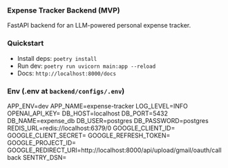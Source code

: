 ### Expense Tracker Backend (MVP)

FastAPI backend for an LLM-powered personal expense tracker.

### Quickstart

- Install deps: `poetry install`
- Run dev: `poetry run uvicorn main:app --reload`
- Docs: `http://localhost:8000/docs`

### Env (.env at `backend/configs/.env`)

APP_ENV=dev
APP_NAME=expense-tracker
LOG_LEVEL=INFO
OPENAI_API_KEY=
DB_HOST=localhost
DB_PORT=5432
DB_NAME=expense_db
DB_USER=postgres
DB_PASSWORD=postgres
REDIS_URL=redis://localhost:6379/0
GOOGLE_CLIENT_ID=
GOOGLE_CLIENT_SECRET=
GOOGLE_REFRESH_TOKEN=
GOOGLE_PROJECT_ID=
GOOGLE_REDIRECT_URI=http://localhost:8000/api/upload/gmail/oauth/callback
SENTRY_DSN=


